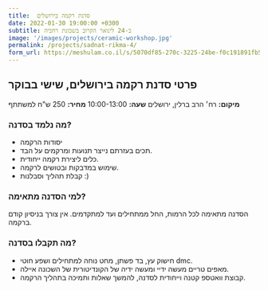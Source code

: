 ```yaml
---
title:  סדנת רקמה בירושלים
date: 2022-01-30 19:00:00 +0300
subtitle: ב-24 לינואר הקרוב בשכונת רחביה
image: '/images/projects/ceramic-workshop.jpg'
permalink: /projects/sadnat-rikma-4/
form_url: https://meshulam.co.il/s/5070df85-270c-3225-24be-f0c191891fb5
---
```


## פרטי סדנת רקמה בירושלים, שישי בבוקר

**מיקום:** רח׳ הרב ברלין, ירושלים
**שעה:** 10:00-13:00
**מחיר:** 250 ש"ח למשתתף  

### מה נלמד בסדנה?

- יסודות הרקמה
- תכים בעזרתם נייצר תנועות ומרקמים על הבד.
- כלים ליצירת רקמה ייחודית.
- שימוש במדבקות ובטושים לרקמה.
- קבלת תהליך וסבלנות :)

### למי הסדנה מתאימה?

הסדנה מתאימה לכל הרמות, החל ממתחילים ועד למתקדמים. אין צורך בניסיון קודם ברקמה.

### מה תקבלו בסדנה?

- חישוק עץ, בד פשתן, מחט נוחה למתחילים ושפע חוטי dmc.
- מאפים טריים מעשה ידיי ומעשה ידיה של הקונדיטורית של השכונה איילה.
- קבוצת וואטספ קטנה וייחודית לסדנה, להמשך שאלות ותמיכה בתהליך הרקמה.
